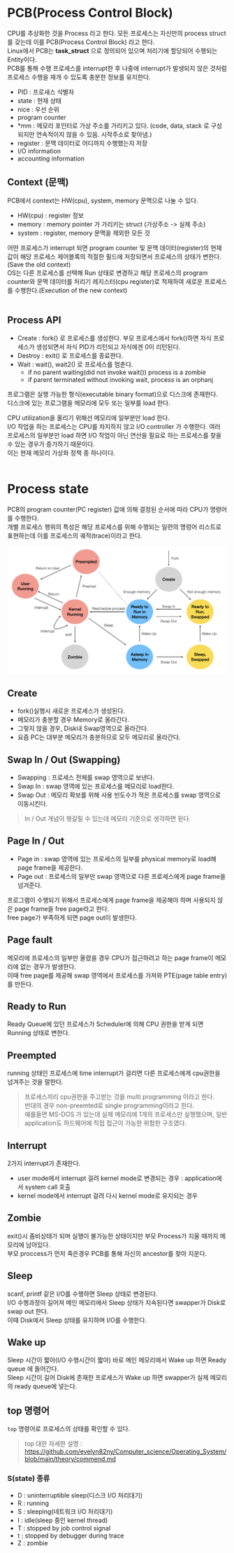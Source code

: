 # PCB(Process Control Block)

CPU를 추상화한 것을 Process 라고 한다. 모든 프로세스는 자신만의 process struct를 갖는데 이를 PCB(Process Control Block) 라고 한다.<br>
Linux에서 PCB는 **task_struct** 으로 정의되어 있으며 처리기에 할당되어 수행되는 Entity이다.<br>
PCB를 통해 수행 프로세스를 interrupt한 후 나중에 interrupt가 발생되지 않은 것처럼 프로세스 수행을 재개 수 있도록 충분한 정보를 유지한다.<br>

- PID : 프로새스 식별자
- state : 현재 상태
- nice : 우선 순위
- program counter
- *mm : 메모리 포인터로 가상 주소를 가리키고 있다. (code, data, stack 로 구성되지만 연속적이지 않을 수 있음. 시작주소로 찾아냄.)
- register : 문맥 데이터로 어디까지 수행했는지 저장
- I/O information
- accounting information

## Context (문맥)

PCB에서 context는 HW(cpu), system, memory 문맥으로 나눌 수 있다.<br>

- HW(cpu) : register 정보
- memory : memory pointer 가 가리키는 struct (가상주소 -> 실제 주소)
- system : register, memory 문맥을 제외한 모든 것

어떤 프로세스가 interrupt 되면 program counter 및 문맥 데이터(register)의 현재 값이 해당 프로세스 제어블록의 적절한 필드에 저장되면서 프로세스의 상태가 변한다.(Save the old context)<br>
OS는 다른 프로세스를 선택해 Run 상태로 변경하고 해당 프로세스의 program counter와 문맥 데이터를 처리기 레지스터(cpu register)로 적재하여 새로운 프로세스를 수행한다.(Execution of the new context)<br>
<br>

## Process API

- Create : fork() 로 프로세스를 생성한다. 부모 프로세스에서 fork()하면 자식 프로세스가 생성되면서 자식 PID가 리턴되고 자식에겐 0이 리턴된다.
- Destroy : exit() 로 프로세스를 종료한다.
- Wait : wait(), wait2() 로 프로세스를 멈춘다.
  - if no parent waiting(did not invoke wait()) process is a zombie
  - if parent terminated without invoking wait, process is an orphanj

프로그램은 실행 가능한 형식(executable binary format)으로 디스크에 존재한다.<br>
디스크에 있는 프로그램을 메모리에 모두 또는 일부를 load 한다.<br>

CPU utilization을 올리기 위해선 메모리에 일부분만 load 한다.<br>
I/O 작업을 하는 프로세스는 CPU를 차지하지 않고 I/O controller 가 수행한다. 여러 프로세스의 일부분만 load 하면 I/O 작업이 아닌 연산을 필요로 하는 프로세스를 찾을 수 있는 경우가 증가하기 때문이다.<br>
이는 현재 메모리 가상화 정책 중 하나이다.<br><br>

# Process state

PCB의 program counter(PC register) 값에 의해 결정된 순서에 따라 CPU가 명령어를 수행한다.<br>
개별 프로세스 행위의 특성은 해당 프로세스를 위해 수행되는 일련의 명렁어 리스트로 표현하는데 이를 프로세스의 궤적(trace)이라고 한다.<br>

![png](/Operating_system/_img/process_state.png) <br>

## Create

- fork()실행시 새로운 프로세스가 생성된다.
- 메모리가 충분할 경우 Memory로 올라간다.
- 그렇지 않을 경우, Disk내 Swap영역으로 올라간다.
- 요즘 PC는 대부분 메모리가 충분하므로 모두 메모리로 올라간다.

## Swap In / Out (Swapping)

- Swapping : 프로세스 전체를 swap 영역으로 보낸다.
- Swap In : swap 영역에 있는 프로세스를 메모리로 load한다.
- Swap Out : 메모리 확보를 위해 사용 빈도수가 적은 프로세스를 swap 영역으로 이동시킨다.

> In / Out 개념이 헷갈릴 수 있는데 메모리 기준으로 생각하면 된다.<br>

## Page In / Out

- Page in : swap 영역에 있는 프로세스의 일부를 physical memory로 load해 page frame을 제공한다.
- Page out : 프로세스의 일부만 swap 영역으로 다른 프로세스에게 page frame을 넘겨준다.

프로그램이 수행되기 위해서 프로세스에게 page frame을 제공해야 하며 사용되지 않은 page frame을 free page라고 한다.<br>
free page가 부족하게 되면 page out이 발생한다.<br>

## Page fault

메모리에 프로세스의 일부만 올렸을 경우 CPU가 접근하려고 하는 page frame이 메모리에 없는 경우가 발생한다.<br>
이때 free page를 제공해 swap 영역에서 프로세스를 가져와 PTE(page table entry)를 만든다.<br>

## Ready to Run

Ready Queue에 있던 프로세스가 Scheduler에 의해 CPU 권한을 받게 되면 Running 상태로 변한다.<br>

## Preempted

running 상태인 프로세스에 time interrupt가 걸리면 다른 프로세스에게 cpu권한을 넘겨주는 것을 말한다.

> 프로세스끼리 cpu권한을 주고받는 것을 multi programming 이라고 한다.<br>
> 반대의 경우 non-preemted로 single programming이라고 한다.<br>
> 예를들면 MS-DOS 가 있는데 실제 메모리에 1개의 프로세스만 실행했으며, 일반 application도 하드웨어에 직접 접근이 가능한 위험한 구조였다.<br>

## Interrupt

2가지 interrupt가 존재한다.

- user mode에서 interrupt 걸려 kernel mode로 변경되는 경우 : application에서 system call 호출
- kernel mode에서 interrupt 걸려 다시 kernel mode로 유지되는 경우

## Zombie

exit()시 좀비상태가 되며 실행이 불가능한 상태이지만 부모 Process가 지울 때까지 메모리에 남아있다.<br>
부모 proccess가 먼저 죽은경우 PCB를 통해 자신의 ancestor를 찾아 지운다.<br>

## Sleep

scanf, printf 같은 I/O를 수행하면 Sleep 상태로 변경된다.<br>
I/O 수행과정이 길어져 메인 메모리에서 Sleep 상태가 지속된다면 swapper가 Disk로 swap out 한다.<br>
이때 Disk에서 Sleep 상태를 유지하며 I/O를 수행한다.<br>

## Wake up

Sleep 시간이 짧아(I/O 수행시간이 짧아) 바로 메인 메모리에서 Wake up 하면 Ready queue 에 들어간다.<br>
Sleep 시간이 길어 Disk에 존재한 프로세스가 Wake up 하면 swapper가 실제 메모리의 ready queue에 넣는다.<br>

## top 명령어

```top``` 명령어로 프로세스의 상태를 확인할 수 있다.

> top 대한 자세한 설명 : https://github.com/evelyn82ny/Computer_science/Operating_System/blob/main/theory/commend.md


### S(state) 종류

- D : uninterruptible sleep(디스크 I/O 처리대기)
- R : running
- S : sleeping(네트워크 I/O 처리대기)
- I : idle(sleep 중인 kernel thread)
- T : stopped by job control signal
- t : stopped by debugger during trace
- Z : zombie

